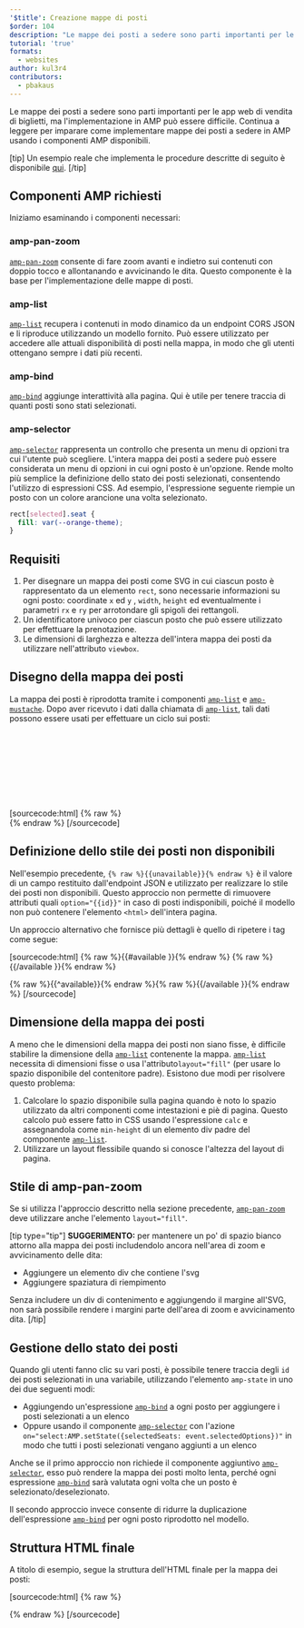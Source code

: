 ```yaml
---
'$title': Creazione mappe di posti
$order: 104
description: "Le mappe dei posti a sedere sono parti importanti per le app web di vendita di biglietti, ma l'implementazione in AMP può essere difficile. Continua a leggere per imparare come implementare mappe dei posti a sedere in AMP"
tutorial: 'true'
formats:
  - websites
author: kul3r4
contributors:
  - pbakaus
---
```


Le mappe dei posti a sedere sono parti importanti per le app web di vendita di biglietti, ma l'implementazione in AMP può essere difficile. Continua a leggere per imparare come implementare mappe dei posti a sedere in AMP usando i componenti AMP disponibili.

[tip] Un esempio reale che implementa le procedure descritte di seguito è disponibile [qui](../../../documentation/examples/documentation/SeatMap.html). [/tip]

## Componenti AMP richiesti

Iniziamo esaminando i componenti necessari:

### amp-pan-zoom

[`amp-pan-zoom`](../../../documentation/components/reference/amp-pan-zoom.md) consente di fare zoom avanti e indietro sui contenuti con doppio tocco e allontanando e avvicinando le dita. Questo componente è la base per l'implementazione delle mappe di posti.

### amp-list

[`amp-list`](../../../documentation/components/reference/amp-list.md) recupera i contenuti in modo dinamico da un endpoint CORS JSON e li riproduce utilizzando un modello fornito. Può essere utilizzato per accedere alle attuali disponibilità di posti nella mappa, in modo che gli utenti ottengano sempre i dati più recenti.

### amp-bind

[`amp-bind`](../../../documentation/components/reference/amp-bind.md) aggiunge interattività alla pagina. Qui è utile per tenere traccia di quanti posti sono stati selezionati.

### amp-selector

[`amp-selector`](../../../documentation/components/reference/amp-selector.md) rappresenta un controllo che presenta un menu di opzioni tra cui l'utente può scegliere. L'intera mappa dei posti a sedere può essere considerata un menu di opzioni in cui ogni posto è un'opzione. Rende molto più semplice la definizione dello stato dei posti selezionati, consentendo l'utilizzo di espressioni CSS. Ad esempio, l'espressione seguente riempie un posto con un colore arancione una volta selezionato.

```css
rect[selected].seat {
  fill: var(--orange-theme);
}
```

## Requisiti

1. Per disegnare un mappa dei posti come SVG in cui ciascun posto è rappresentato da un elemento `rect`, sono necessarie informazioni su ogni posto: coordinate `x` ed `y` , `width`, `height` ed eventualmente i parametri `rx` e `ry` per arrotondare gli spigoli dei rettangoli.
2. Un identificatore univoco per ciascun posto che può essere utilizzato per effettuare la prenotazione.
3. Le dimensioni di larghezza e altezza dell'intera mappa dei posti da utilizzare nell'attributo `viewbox`.

## Disegno della mappa dei posti

La mappa dei posti è riprodotta tramite i componenti [`amp-list`](../../../documentation/components/reference/amp-list.md) e [`amp-mustache`](../../../documentation/components/reference/amp-mustache.md). Dopo aver ricevuto i dati dalla chiamata di [`amp-list`](../../../documentation/components/reference/amp-list.md), tali dati possono essere usati per effettuare un ciclo sui posti:

[sourcecode:html]
{% raw %}<svg preserveAspectRatio="xMidYMin slice" viewBox="0 0 {{width}} {{height}}">
{{#seats}}
<rect option="{{id}}" role="button" tabindex="0" class="seat {{unavailable}}" x="{{x}}" y="{{y}}" width="{{width}}" height="{{height}}" rx="{{rx}}" ry="{{ry}}"/>
{{/seats}}
</svg>{% endraw %}
[/sourcecode]

## Definizione dello stile dei posti non disponibili

Nell'esempio precedente, `{% raw %}{{unavailable}}{% endraw %}` è il valore di un campo restituito dall'endpoint JSON e utilizzato per realizzare lo stile dei posti non disponibili. Questo approccio non permette di rimuovere attributi quali `option="{{id}}"` in caso di posti indisponibili, poiché il modello non può contenere l'elemento `<html>` dell'intera pagina.

Un approccio alternativo che fornisce più dettagli è quello di ripetere i tag come segue:

[sourcecode:html]
{% raw %}{{#available }}{% endraw %}
<rect option="{{id}}" role="button" tabindex="0" class="seat" x="{{x}}" y="{{y}}" width="{{width}}" height="{{height}}" rx="{{rx}}" ry="{{ry}}"/>{% raw %}{{/available }}{% endraw %}

{% raw %}{{^available}}{% endraw %}<rect role="button" tabindex="0" class="seat unavailable" x="{{x}}" y="{{y}}" width="{{width}}" height="{{height}}" rx="{{rx}}" ry="{{ry}}"/>{% raw %}{{/available }}{% endraw %}
[/sourcecode]

## Dimensione della mappa dei posti

A meno che le dimensioni della mappa dei posti non siano fisse, è difficile stabilire la dimensione della [`amp-list`](../../../documentation/components/reference/amp-list.md) contenente la mappa. [`amp-list`](../../../documentation/components/reference/amp-list.md) necessita di dimensioni fisse o usa l'attributo`layout="fill"` (per usare lo spazio disponibile del contenitore padre). Esistono due modi per risolvere questo problema:

1. Calcolare lo spazio disponibile sulla pagina quando è noto lo spazio utilizzato da altri componenti come intestazioni e piè di pagina. Questo calcolo può essere fatto in CSS usando l'espressione `calc` e assegnandola come `min-height` di un elemento div padre del componente [`amp-list`](../../../documentation/components/reference/amp-list.md).
2. Utilizzare un layout flessibile quando si conosce l'altezza del layout di pagina.

## Stile di amp-pan-zoom

Se si utilizza l'approccio descritto nella sezione precedente, [`amp-pan-zoom`](../../../documentation/components/reference/amp-pan-zoom.md) deve utilizzare anche l'elemento `layout="fill"`.

[tip type="tip"] **SUGGERIMENTO:** per mantenere un po' di spazio bianco attorno alla mappa dei posti includendolo ancora nell'area di zoom e avvicinamento delle dita:

- Aggiungere un elemento div che contiene l'svg
- Aggiungere spaziatura di riempimento

Senza includere un div di contenimento e aggiungendo il margine all'SVG, non sarà possibile rendere i margini parte dell'area di zoom e avvicinamento dita. [/tip]

## Gestione dello stato dei posti

Quando gli utenti fanno clic su vari posti, è possibile tenere traccia degli `id` dei posti selezionati in una variabile, utilizzando l'elemento `amp-state` in uno dei due seguenti modi:

- Aggiungendo un'espressione [`amp-bind`](../../../documentation/components/reference/amp-bind.md) a ogni posto per aggiungere i posti selezionati a un elenco
- Oppure usando il componente [`amp-selector`](../../../documentation/components/reference/amp-selector.md) con l'azione `on="select:AMP.setState({selectedSeats: event.selectedOptions})"` in modo che tutti i posti selezionati vengano aggiunti a un elenco

Anche se il primo approccio non richiede il componente aggiuntivo [`amp-selector`](../../../documentation/components/reference/amp-selector.md), esso può rendere la mappa dei posti molto lenta, perché ogni espressione [`amp-bind`](../../../documentation/components/reference/amp-bind.md) sarà valutata ogni volta che un posto è selezionato/deselezionato.

Il secondo approccio invece consente di ridurre la duplicazione dell'espressione [`amp-bind`](../../../documentation/components/reference/amp-bind.md) per ogni posto riprodotto nel modello.

## Struttura HTML finale

A titolo di esempio, segue la struttura dell'HTML finale per la mappa dei posti:

[sourcecode:html]
{% raw %}<div class="seatmap-container">
<amp-list layout="fill" src="/json/seats.json" binding="no" items="." single-item noloading>
<template type="amp-mustache">
<amp-pan-zoom layout="fill" class="seatmap">
<amp-selector multiple on="select:AMP.setState({
          selectedSeats: event.selectedOptions
        })" layout="fill">
<div class="svg-container">
<svg preserveAspectRatio="xMidYMin slice" viewBox="0 0 {{width}} {{height}}">
{{#seats}}
<rect option="{{id}}" role="button"
               tabindex="0" class="seat {{unavailable}}"
              x="{{x}}" y="{{y}}"
              width="{{width}}" height="{{height}}"
              rx="{{rx}}" ry="{{ry}}"/>
{{/seats}}
</svg>
</div>
</amp-selector>
</amp-pan-zoom>
</template>
</amp-list>

</div>{% endraw %}
[/sourcecode]
